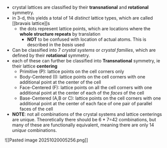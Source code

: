 - crystal lattices are classified by their **transnational** and **rotational** symmetry. 
- in 3-d, this yields a total of 14 *distinct* lattice types, which are called [[bravais lattice]]s
	- the dots represent lattice points, which are locations where the **whole structure repeats** by translation
		- **NOT** to be confused with location of actual atoms. This is described in the *basis* used
- Can be classified into 7 *crystal systems* or *crystal families*, which are defined by their **rotational** symmetry. 
- each of these can further be classified into **Transnational** symmetry, ie their lattice **centering**
	- Primitive (P): lattice points on the cell corners only
	- Body-Centered (I): lattice points on the cell corners with one additional point at the center of the cell
	- Face-Centered (F):  lattice points on all the cell corners with one additional point at the center of each of the *faces* of the cell
	- Base-Centered (A,B or C): lattice points on the cell corners with one additional point at the center of each face of one pair of parallel faces of the cell
- **NOTE**: not all combinations of the crystal systems and lattice centerings are unique. Theoretically there should be 6 * 7=42 combinations, but many of these are functionally equivalent, meaning there are only 14 *unique* combinations.   


![[Pasted image 20251020005256.png]]